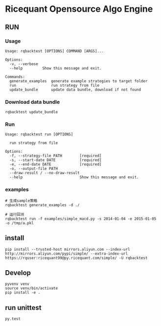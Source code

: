 # Ricequant Opensource Algo Engine

## RUN
### Usage

```
Usage: rqbacktest [OPTIONS] COMMAND [ARGS]...

Options:
  -v, --verbose
  --help         Show this message and exit.

Commands:
  generate_examples  generate example strategies to target folder
  run                run strategy from file
  update_bundle      update data bundle, download if not found
```

### Download data bundle

```
rqbacktest update_bundle
```

### Run
```
Usage: rqbacktest run [OPTIONS]

  run strategy from file

Options:
  -f, --strategy-file PATH        [required]
  -s, --start-date DATE           [required]
  -e, --end-date DATE             [required]
  -o, --output-file PATH
  --draw-result / --no-draw-result
  --help                          Show this message and exit.
```

### examples
```
# 生成sample策略
rqbacktest generate_examples -d ./

# 运行回测
rqbacktest run -f examples/simple_macd.py -s 2014-01-04 -e 2015-01-05 -o /tmp/a.pkl
```


## install
```
pip install --trusted-host mirrors.aliyun.com --index-url http://mirrors.aliyun.com/pypi/simple/ --extra-index-url https://rquser:ricequant99@py.ricequant.com/simple/ -U rqbacktest
```


## Develop
```
pyvenv venv
source venv/bin/activate
pip install -e .
```

## run unittest
```
py.test
```
